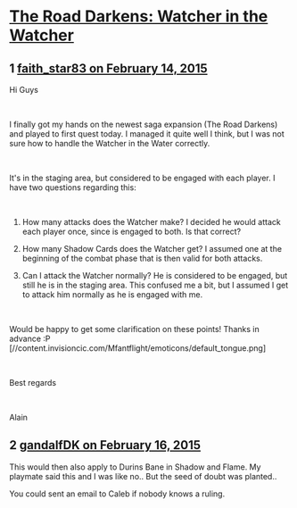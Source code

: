 # [The Road Darkens: Watcher in the Watcher](https://community.fantasyflightgames.com/topic/134912-the-road-darkens-watcher-in-the-watcher/)

## 1 [faith_star83 on February 14, 2015](https://community.fantasyflightgames.com/topic/134912-the-road-darkens-watcher-in-the-watcher/?do=findComment&comment=1448957)

Hi Guys

 

I finally got my hands on the newest saga expansion (The Road Darkens) and played to first quest today. I managed it quite well I think, but I was not sure how to handle the Watcher in the Water correctly.

 

It's in the staging area, but considered to be engaged with each player. I have two questions regarding this:

 

1) How many attacks does the Watcher make? I decided he would attack each player once, since is engaged to both. Is that correct?

2) How many Shadow Cards does the Watcher get? I assumed one at the beginning of the combat phase that is then valid for both attacks.

3) Can I attack the Watcher normally? He is considered to be engaged, but still he is in the staging area. This confused me a bit, but I assumed I get to attack him normally as he is engaged with me.

 

Would be happy to get some clarification on these points! Thanks in advance :P [//content.invisioncic.com/Mfantflight/emoticons/default_tongue.png]

 

Best regards

 

Alain

## 2 [gandalfDK on February 16, 2015](https://community.fantasyflightgames.com/topic/134912-the-road-darkens-watcher-in-the-watcher/?do=findComment&comment=1450651)

This would then also apply to Durins Bane in Shadow and Flame. My playmate said this and I was like no.. But the seed of doubt was planted..

You could sent an email to Caleb if nobody knows a ruling.

